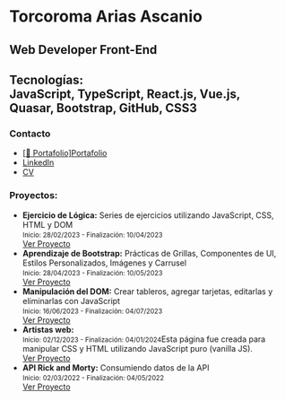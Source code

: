 <body>
    <div >
        <h1>Torcoroma Arias Ascanio</h1>
        <h2>Web Developer Front-End</h2>
        <h2>Tecnologías: <br> JavaScript, TypeScript, React.js, Vue.js, <br> Quasar, Bootstrap, GitHub, CSS3 </h2>
        <h3>Contacto</h3>
    <ul>
        <li><a href="https://torco34.github.io/portafolio/" target="_blank" rel="noopener noreferrer">[💼 Portafolio]Portafolio</a></li>
        <li><a href="https://www.linkedin.com/in/torcoroma-arias-ascanio-a20315227/" target="_blank" rel="noopener noreferrer">LinkedIn</a></li>
        <li><a href="https://torco34.github.io/portafolio/img/cvTorco.pdf" target="_blank" rel="noopener noreferrer">CV</a></li>
    </ul>
        <h3>Proyectos:</h3>
        <ul>
            <li>
                <strong>Ejercicio de Lógica:</strong> Series de ejercicios utilizando JavaScript, CSS, HTML y DOM <br>
                <small>Inicio: 28/02/2023 - Finalización: 10/04/2023</small><br>
                <a href="https://torco34.github.io/aprendizajeTalentLogy/">Ver Proyecto</a>
            </li>
            <li>
                <strong>Aprendizaje de Bootstrap:</strong> Prácticas de Grillas, Componentes de UI, Estilos Personalizados, Imágenes y Carrusel <br>
                <small>Inicio: 28/04/2023 - Finalización: 10/05/2023</small><br>
                <a href="https://torco34.github.io/bootstrap-web/#galeria/">Ver Proyecto</a>
            </li>
            <li>
                <strong>Manipulación del DOM:</strong> Crear tableros, agregar tarjetas, editarlas y eliminarlas con JavaScript <br>
                <small>Inicio: 16/06/2023 - Finalización: 04/07/2023</small><br>
                <a href="https://torco34.github.io/administradorTareasTalentLogy/">Ver Proyecto</a>
            </li>
            <li>
                <strong>Artistas web:</strong>  <br>
                <small>Inicio: 02/12/2023 - Finalización: 04/01/2024</small>Esta página fue creada para manipular CSS y HTML utilizando JavaScript puro (vanilla JS).<br>
                <a href="https://torco34.github.io/artistas-web/">Ver Proyecto</a>
            </li>
            <li>
                <strong>API Rick and Morty:</strong> Consumiendo datos de la API <br>
                <small>Inicio: 02/03/2022 - Finalización: 04/05/2022</small><br>
                <a href="https://torco34.github.io/appRickAndMorty/">Ver Proyecto</a>
            </li>
        </ul>
    </div>
</body>

</html>
<!DOCTYPE html>
<html lang="en">
